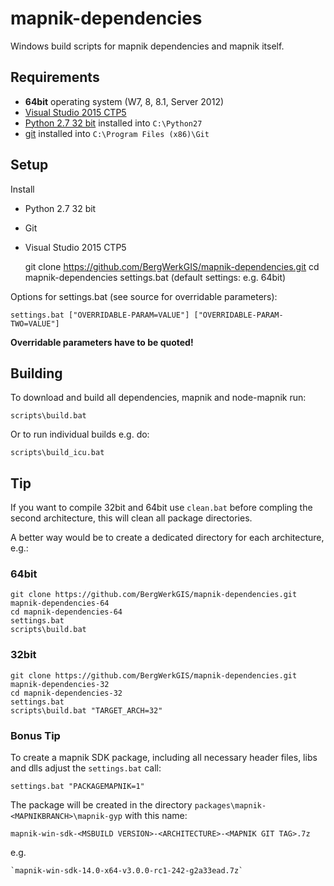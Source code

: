 mapnik-dependencies
===================

Windows build scripts for mapnik dependencies and mapnik itself.

## Requirements

 - __64bit__ operating system (W7, 8, 8.1, Server 2012)
 - [Visual Studio 2015 CTP5](http://support.microsoft.com/kb/2967191)
 - [Python 2.7 32 bit](https://www.python.org/downloads/windows/) installed into `C:\Python27`
 - [git](https://msysgit.github.io/) installed into `C:\Program Files (x86)\Git`

## Setup

Install

 - Python 2.7 32 bit
 - Git
 - Visual Studio 2015 CTP5


    git clone https://github.com/BergWerkGIS/mapnik-dependencies.git
    cd mapnik-dependencies
    settings.bat (default settings: e.g. 64bit)

Options for settings.bat (see source for overridable parameters):

    settings.bat ["OVERRIDABLE-PARAM=VALUE"] ["OVERRIDABLE-PARAM-TWO=VALUE"]

__Overridable parameters have to be quoted!__

## Building

To download and build all dependencies, mapnik and node-mapnik run:

    scripts\build.bat


Or to run individual builds e.g. do:

    scripts\build_icu.bat

## Tip

If you want to compile 32bit and 64bit use `clean.bat` before compling the second architecture, this will clean all package directories.

A better way would be to create a dedicated directory for each architecture, e.g.:

### 64bit

    git clone https://github.com/BergWerkGIS/mapnik-dependencies.git mapnik-dependencies-64
    cd mapnik-dependencies-64
    settings.bat
    scripts\build.bat

### 32bit

    git clone https://github.com/BergWerkGIS/mapnik-dependencies.git mapnik-dependencies-32
    cd mapnik-dependencies-32
    settings.bat
    scripts\build.bat "TARGET_ARCH=32"

### Bonus Tip

To create a mapnik SDK package, including all necessary header files, libs and dlls adjust the `settings.bat` call:

    settings.bat "PACKAGEMAPNIK=1"

The package will be created in the directory `packages\mapnik-<MAPNIKBRANCH>\mapnik-gyp` with this name:

    mapnik-win-sdk-<MSBUILD VERSION>-<ARCHITECTURE>-<MAPNIK GIT TAG>.7z

 e.g.

    `mapnik-win-sdk-14.0-x64-v3.0.0-rc1-242-g2a33ead.7z`
